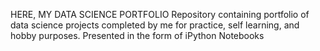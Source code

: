  HERE, MY DATA SCIENCE PORTFOLIO 
Repository containing portfolio of data science projects completed by me for practice, self learning, and hobby purposes. Presented in the form of iPython Notebooks
